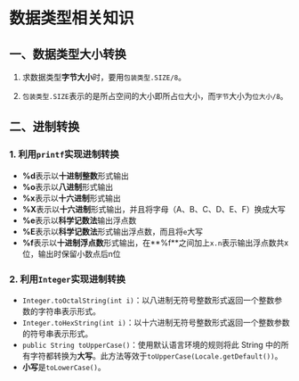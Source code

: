 # 数据类型相关知识

## 一、数据类型大小转换

1. 求数据类型**字节大小**时，要用`包装类型.SIZE/8`。

2. `包装类型.SIZE`表示的是所占空间的大小即所占`位`大小，而`字节`大小为`位大小/8`。



## 二、进制转换

### 1. 利用`printf`实现进制转换

- **%d**表示以**十进制整数**形式输出
- **%o**表示以**八进制**形式输出
- **%x**表示以**十六进制**形式输出
- **%X**表示以**十六进制**形式输出，并且将字母（A、B、C、D、E、F）换成大写
- **%e**表示以**科学记数法**输出浮点数
- **%E**表示以**科学记数法**形式输出浮点数，而且将`e`大写
- **%f**表示以**十进制浮点数**形式输出，在**%f**之间加上`x.n`表示输出浮点数共x位，输出时保留小数点后n位

### 2. 利用`Integer`实现进制转换

- `Integer.toOctalString(int i)`：以八进制无符号整数形式返回一个整数参数的字符串表示形式。
- `Integer.toHexString(int i)`：以十六进制无符号整数形式返回一个整数参数的符号串表示形式。
- `public String toUpperCase()`：使用默认语言环境的规则将此 String 中的所有字符都转换为**大写**。此方法等效于`toUpperCase(Locale.getDefault())`。 
- **小写**是`toLowerCase()`。